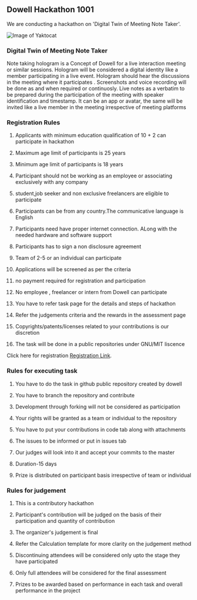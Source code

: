 ## Dowell Hackathon 1001
We are conducting a hackathon on 'Digital Twin of Meeting Note Taker'.

![Image of Yaktocat](https://raw.githubusercontent.com/LL07-Team-Dowell/Hackathon-1.0/gh-pages/test.png)

### Digital Twin of Meeting Note Taker
Note taking hologram is a Concept of Dowell for a live interaction meeting or similar sessions.
Hologram will be considered a digital identity like a member participating in a live event.
Hologram should hear the discussions in the meeting where it participates .
Screenshots and voice recording will be done as and when required or continuosly.
Live notes as a verbatim to be prepared during the participation of the meeting with speaker identification and timestamp.
It can be an app or avatar, the same will be invited like a live member in the meeting irrespective of meeting platforms

### Registration Rules

1. Applicants with minimum education qualification of 10 + 2 can participate in hackathon

2. Maximum age limit of participants is 25 years

3. Minimum age limit of participants is 18 years

4. Participant should not be working as an employee or associating exclusively with any company

5. student,job seeker and non exclusive freelancers are eligible to participate

6. Participants can be from any country.The communicative language is English

7. Participants need have proper internet connection. ALong with the needed hardware and software support

8. Participants has to sign a non disclosure agreement

9. Team of 2-5 or an individual can participate

10. Applications will be screened as per the criteria

11. no payment required for registration and participation 

12. No employee , freelancer  or intern from Dowell can participate

13. You have to refer task page for the details and steps of hackathon 

14. Refer the judgements criteria and the rewards in the assessment page

15. Copyrights/patents/licenses related to your contributions is our discretion

16. The task will be done in a public repositories under GNU/MIT liscence

Click here for registration [Registration Link](https://forms.gle/h9ExJmvgXoL923k89).


### Rules for executing task

1. You have to do the task in github public repository created by dowell

2. You have to branch the repository and contribute

3. Development through forking will not be considered as participation

4. Your rights will be granted as a team or individual to the repository

5. You have to put your contributions in code tab along with attachments

6. The issues to be informed or put in issues tab

7. Our judges will look into it and accept your commits to the master

8. Duration-15 days

9. Prize is distributed on participant basis irrespective of team or individual

### Rules for judgement

1. This is a contributory hackathon

2. Participant's contribution will be judged on the basis of their participation and quantity of contribution

3. The organizer's judgement is final

4. Refer the Calculation template for more clarity on the judgement method

5. Discontinuing attendees will be considered only upto the stage they have participated

6. Only full attendees will be considered for the final assessment

7. Prizes to be awarded based on performance in each task and overall performance in the project



